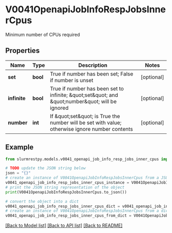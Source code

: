 # V0041OpenapiJobInfoRespJobsInnerCpus

Minimum number of CPUs required

## Properties

Name | Type | Description | Notes
------------ | ------------- | ------------- | -------------
**set** | **bool** | True if number has been set; False if number is unset | [optional]
**infinite** | **bool** | True if number has been set to infinite; \&quot;set\&quot; and \&quot;number\&quot; will be ignored | [optional]
**number** | **int** | If \&quot;set\&quot; is True the number will be set with value; otherwise ignore number contents | [optional]

## Example

```python
from slurmrestpy.models.v0041_openapi_job_info_resp_jobs_inner_cpus import V0041OpenapiJobInfoRespJobsInnerCpus

# TODO update the JSON string below
json = "{}"
# create an instance of V0041OpenapiJobInfoRespJobsInnerCpus from a JSON string
v0041_openapi_job_info_resp_jobs_inner_cpus_instance = V0041OpenapiJobInfoRespJobsInnerCpus.from_json(json)
# print the JSON string representation of the object
print(V0041OpenapiJobInfoRespJobsInnerCpus.to_json())

# convert the object into a dict
v0041_openapi_job_info_resp_jobs_inner_cpus_dict = v0041_openapi_job_info_resp_jobs_inner_cpus_instance.to_dict()
# create an instance of V0041OpenapiJobInfoRespJobsInnerCpus from a dict
v0041_openapi_job_info_resp_jobs_inner_cpus_from_dict = V0041OpenapiJobInfoRespJobsInnerCpus.from_dict(v0041_openapi_job_info_resp_jobs_inner_cpus_dict)
```
[[Back to Model list]](../README.md#documentation-for-models) [[Back to API list]](../README.md#documentation-for-api-endpoints) [[Back to README]](../README.md)


